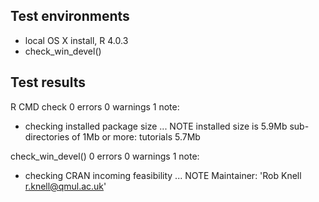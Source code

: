 ## Test environments
* local OS X install, R 4.0.3
* check_win_devel()

## Test results

R CMD check 0 errors 0 warnings 1 note:

* checking installed package size ... NOTE
    installed size is  5.9Mb
    sub-directories of 1Mb or more:
      tutorials   5.7Mb

check_win_devel() 0 errors 0 warnings 1 note:

* checking CRAN incoming feasibility ... NOTE
Maintainer: 'Rob Knell <r.knell@qmul.ac.uk>'